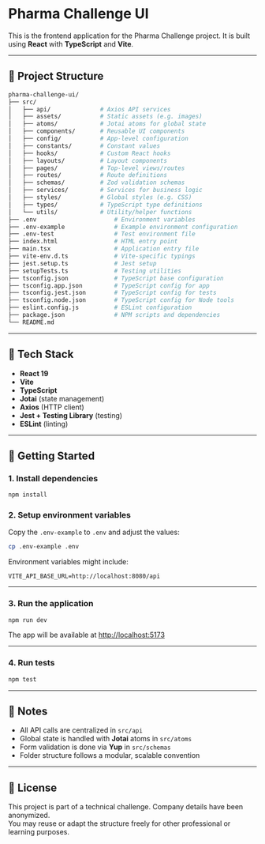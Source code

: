 # Pharma Challenge UI

This is the frontend application for the Pharma Challenge project. It is built using **React** with **TypeScript** and **Vite**.

---

## 📁 Project Structure

```bash
pharma-challenge-ui/
├── src/
│   ├── api/              # Axios API services
│   ├── assets/           # Static assets (e.g. images)
│   ├── atoms/            # Jotai atoms for global state
│   ├── components/       # Reusable UI components
│   ├── config/           # App-level configuration
│   ├── constants/        # Constant values
│   ├── hooks/            # Custom React hooks
│   ├── layouts/          # Layout components
│   ├── pages/            # Top-level views/routes
│   ├── routes/           # Route definitions
│   ├── schemas/          # Zod validation schemas
│   ├── services/         # Services for business logic
│   ├── styles/           # Global styles (e.g. CSS)
│   ├── types/            # TypeScript type definitions
│   └── utils/            # Utility/helper functions
├── .env                      # Environment variables
├── .env-example              # Example environment configuration
├── .env-test                 # Test environment file
├── index.html                # HTML entry point
├── main.tsx                  # Application entry file
├── vite-env.d.ts             # Vite-specific typings
├── jest.setup.ts             # Jest setup
├── setupTests.ts             # Testing utilities
├── tsconfig.json             # TypeScript base configuration
├── tsconfig.app.json         # TypeScript config for app
├── tsconfig.jest.json        # TypeScript config for tests
├── tsconfig.node.json        # TypeScript config for Node tools
├── eslint.config.js          # ESLint configuration
├── package.json              # NPM scripts and dependencies
└── README.md
```

---

## 🧪 Tech Stack

- **React 19**
- **Vite**
- **TypeScript**
- **Jotai** (state management)
- **Axios** (HTTP client)
- **Jest + Testing Library** (testing)
- **ESLint** (linting)

---

## 🚀 Getting Started

### 1. Install dependencies

```bash
npm install
```

### 2. Setup environment variables

Copy the `.env-example` to `.env` and adjust the values:

```bash
cp .env-example .env
```

Environment variables might include:
```env
VITE_API_BASE_URL=http://localhost:8080/api
```

---

### 3. Run the application

```bash
npm run dev
```

The app will be available at [http://localhost:5173](http://localhost:5173)

---

### 4. Run tests

```bash
npm test
```

---

## 🤔 Notes

- All API calls are centralized in `src/api`
- Global state is handled with **Jotai** atoms in `src/atoms`
- Form validation is done via **Yup** in `src/schemas`
- Folder structure follows a modular, scalable convention

---

## 📌 License

This project is part of a technical challenge. Company details have been anonymized.  
You may reuse or adapt the structure freely for other professional or learning purposes.
